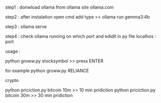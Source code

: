 step1 : donwload ollama from ollama site ollama.com

step2 : after instalation open cmd add type >>   ollama run gemma3:4b

step3 : ollama serve

step4 : check ollama running on which port and edidit in py file localhos : port




usage : 

python groww.py stocksymbol >> press ENTER

for example python groww.py RELIANCE

crypto

python priciction.py bitcoin 10m >> 10 min pridiction
python priciction.py bitcoin 30m >> 30 min pridiction


